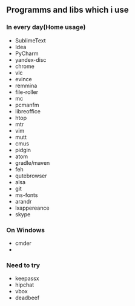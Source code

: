 ## Programms and libs which i use

### In every day(Home usage)
* SublimeText
* Idea
* PyCharm
* yandex-disc
* chrome
* vlc
* evince
* remmina
* file-roller
* mc
* pcmanfm
* libreoffice
* htop
* mtr
* vim
* mutt
* cmus
* pidgin
* atom
* gradle/maven
* feh
* qutebrowser
* alsa
* git
* ms-fonts
* arandr
* lxappereance
* skype

### On Windows
* cmder
* 

### Need to try
* keepassx
* hipchat
* vbox
* deadbeef
